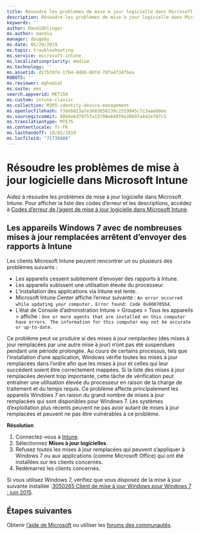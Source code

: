```yaml
---
title: Résoudre les problèmes de mise à jour logicielle dans Microsoft Intune - Azure | Microsoft Docs
description: Résoudre les problèmes de mise à jour logicielle dans Microsoft Intune.
keywords: ''
author: MandiOhlinger
ms.author: mandia
manager: dougeby
ms.date: 05/29/2019
ms.topic: troubleshooting
ms.service: microsoft-intune
ms.localizationpriority: medium
ms.technology: ''
ms.assetid: d17b70f4-17b4-4d89-88fd-70fa4f34fbea
ROBOTS: ''
ms.reviewer: mghadial
ms.suite: ems
search.appverid: MET150
ms.custom: intune-classic
ms.collection: M365-identity-device-management
ms.openlocfilehash: f3deb023a7e3683658139c2319945c7c3aaeb8ee
ms.sourcegitcommit: 88b6e6d70f5fa15708e640f6e20b97a442ef07c5
ms.translationtype: MTE75
ms.contentlocale: fr-FR
ms.lasthandoff: 10/02/2019
ms.locfileid: "71735608"
---
```

# <a name="troubleshoot-software-updates-in-microsoft-intune"></a>Résoudre les problèmes de mise à jour logicielle dans Microsoft Intune

Aidez à résoudre les problèmes de mise à jour logicielle dans Microsoft Intune. Pour afficher la liste des codes d’erreur et les descriptions, accédez à [Codes d’erreur de l’agent de mise à jour logicielle dans Microsoft Intune](../protect/software-update-agent-error-codes.md).

## <a name="windows-7-devices-with-many-superseded-updates-stop-reporting-to-intune"></a>Les appareils Windows 7 avec de nombreuses mises à jour remplacées arrêtent d’envoyer des rapports à Intune

Les clients Microsoft Intune peuvent rencontrer un ou plusieurs des problèmes suivants :

- Les appareils cessent subitement d’envoyer des rapports à Intune.  
- Les appareils subissent une utilisation élevée du processeur.
- L’installation des applications via Intune est lente.
- Microsoft Intune Center affiche l’erreur suivante : `An error occurred while updating your computer. Error found: Code 0x800705b4`.
- L’état de Console d’administration Intune > Groupes > Tous les appareils > affiche : `One or more agents that are installed on this computer have errors. The information for this computer may not be accurate or up-to-date.`

Ce problème peut se produire si des mises à jour remplacées (des mises à jour remplacées par une autre mise à jour) n’ont pas été suspendues pendant une période prolongée. Au cours de certains processus, tels que l’installation d’une application, Windows vérifie toutes les mises à jour remplacées dans l’ordre afin que les mises à jour et celles qui leur succèdent soient être correctement mappées. Si la liste des mises à jour remplacées devient trop importante, cette tâche de vérification peut entraîner une utilisation élevée du processeur en raison de la charge de traitement et du temps requis. Ce problème affecte principalement les appareils Windows 7 en raison du grand nombre de mises à jour remplacées qui sont disponibles pour Windows 7. Les systèmes d’exploitation plus récents peuvent ne pas avoir autant de mises à jour remplacées et peuvent ne pas être vulnérables à ce problème.

**Résolution**

1. Connectez-vous à [Intune](https://go.microsoft.com/fwlink/?linkid=2090973).
2. Sélectionnez **Mises à jour logicielles**.
3. Refusez toutes les mises à jour remplacées qui peuvent s’appliquer à Windows 7 ou aux applications (comme Microsoft Office) qui ont été installées sur les clients concernés.
4. Redémarrez les clients concernés.

Si vous utilisez Windows 7, vérifiez que vous disposez de la mise à jour suivante installée :[3050265 Client de mise à jour Windows pour Windows 7 : juin 2015](https://support.microsoft.com/kb/3050265).

## <a name="next-steps"></a>Étapes suivantes

Obtenir [l’aide de Microsoft](get-support.md) ou utiliser les [forums des communautés](https://social.technet.microsoft.com/Forums/en-US/home?category=microsoftintune).
